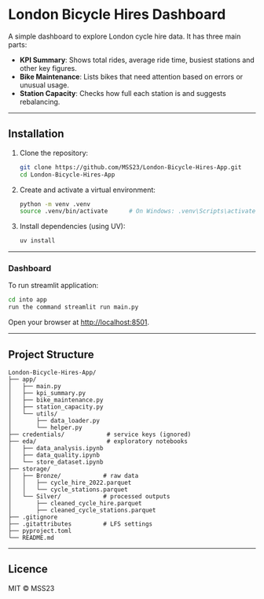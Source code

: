 # London Bicycle Hires Dashboard

A simple dashboard to explore London cycle hire data. It has three main parts:

* **KPI Summary**: Shows total rides, average ride time, busiest stations and other key figures.
* **Bike Maintenance**: Lists bikes that need attention based on errors or unusual usage.
* **Station Capacity**: Checks how full each station is and suggests rebalancing.

---

## Installation

1. Clone the repository:

   ```bash
   git clone https://github.com/MSS23/London-Bicycle-Hires-App.git
   cd London-Bicycle-Hires-App
   ```
2. Create and activate a virtual environment:

   ```bash
   python -m venv .venv
   source .venv/bin/activate      # On Windows: .venv\Scripts\activate
   ```
3. Install dependencies (using UV):

   ```bash
   uv install
   ```

---

### Dashboard

To run streamlit application:

```bash
cd into app
run the command streamlit run main.py
```

Open your browser at [http://localhost:8501](http://localhost:8501).

---

## Project Structure

```
London-Bicycle-Hires-App/
├── app/
│   ├── main.py
│   ├── kpi_summary.py
│   ├── bike_maintenance.py
│   ├── station_capacity.py
│   └── utils/
│       ├── data_loader.py
│       └── helper.py
├── credentials/            # service keys (ignored)
├── eda/                    # exploratory notebooks
│   ├── data_analysis.ipynb
│   ├── data_quality.ipynb
│   └── store_dataset.ipynb
├── storage/
│   ├── Bronze/            # raw data
│   │   ├── cycle_hire_2022.parquet
│   │   └── cycle_stations.parquet
│   └── Silver/            # processed outputs
│       ├── cleaned_cycle_hire.parquet
│       ├── cleaned_cycle_stations.parquet
├── .gitignore
├── .gitattributes         # LFS settings
├── pyproject.toml
└── README.md
```
---

## Licence

MIT © MSS23
